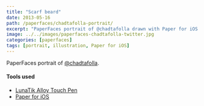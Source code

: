 ```yaml
---
title: "Scarf beard"
date: 2013-05-16
path: /paperfaces/chadtafolla-portrait/
excerpt: "PaperFaces portrait of @chadtafolla drawn with Paper for iOS on an iPad."
image: ../../images/paperfaces-chadtafolla-twitter.jpg
categories: [paperfaces]
tags: [portrait, illustration, Paper for iOS]
---
```


PaperFaces portrait of [@chadtafolla](https://twitter.com/chadtafolla).

#### Tools used

- [LunaTik Alloy Touch Pen](https://www.amazon.com/gp/product/B00821TR7G/ref=as_li_ss_tl?ie=UTF8&tag=mademist-20&linkCode=as2&camp=1789&creative=390957&creativeASIN=B00821TR7G)
- [Paper for iOS](https://paper.bywetransfer.com/)
